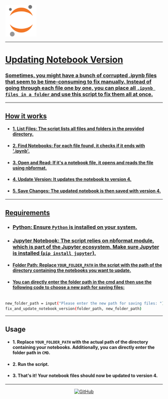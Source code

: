 <p align="center">
  
<a href="https://github.com/netblag/jupyter-notebook-fixer/tree/main" target="_blank" rel="noreferrer"> <img src="https://raw.githubusercontent.com/devicons/devicon/master/icons/jupyter/jupyter-original.svg" alt="jupyter" width="100" height="100"/>

---
# Updating Notebook Version

### Sometimes, you might have a bunch of corrupted .ipynb files that seem to be time-consuming to fix manually. Instead of going through each file one by one, you can place all `.ipynb files in a folder` and use this script to fix them all at once.
***

## How it works

- #### 1. List Files: The script lists all files and folders in the provided directory.

- #### 2. Find Notebooks: For each file found, it checks if it ends with '.ipynb'.

- #### 3. Open and Read: If it's a notebook file, it opens and reads the file using nbformat.

- #### 4. Update Version: It updates the notebook to version 4.

- #### 5. Save Changes: The updated notebook is then saved with version 4.
***

## Requirements

- ### Python: Ensure `Python` is installed on your system.

- ### Jupyter Notebook: The script relies on nbformat module, which is part of the Jupyter ecosystem. Make sure Jupyter is installed (`pip install jupyter`).

- #### Folder Path: Replace `YOUR_FOLDER_PATH` in the script with the path of the directory containing the notebooks you want to update.
- #### You can directly enter the folder path in the cmd and then use the following code to choose a new path for saving files:

```sh

new_folder_path = input("Please enter the new path for saving files: ")
fix_and_update_notebook_version(folder_path, new_folder_path)

```


***

## Usage

- #### 1. Replace `YOUR_FOLDER_PATH` with the actual path of the directory containing your notebooks. Additionally, you can directly enter the folder path in `CMD`.
- #### 2. Run the script.
- #### 3. That's it! Your notebook files should now be updated to version 4.
---

<p align="center">
  <a href="https://github.com/netblag">
    <picture>
      <source media="(prefers-color-scheme: dark)" srcset="https://cdn.simpleicons.org/github/ccc?viewbox=auto" />
      <source media="(prefers-color-scheme: light)" srcset="https://cdn.simpleicons.org/github?viewbox=auto" />
      <img alt="GitHub" height="90" src="https://cdn.simpleicons.org/github?viewbox=auto" />
    </picture>
  </a>
  
